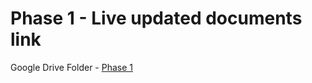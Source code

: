# Phase 1 - Live updated documents link
Google Drive Folder - [Phase 1](https://drive.google.com/open?id=1r8x1INggXYOpgaLXYn31oXu3fECVnMJN)
